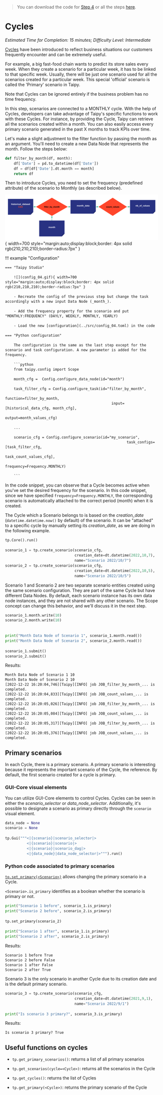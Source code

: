 > You can download the code for
<a href="./../src/step_04.py" download>Step 4</a> 
or all the steps <a href="./../src/src.zip" download>here</a>. 

# Cycles

*Estimated Time for Completion: 15 minutes; Difficulty Level: Intermediate*

[Cycles](../../../../manuals/core/concepts/cycle.md) have been introduced to reflect business situations our customers frequently encounter and can be extremely useful. 

For example, a big fast-food chain wants to predict its store sales every week. When they create a scenario 
for a particular week, it has to be linked to that specific week. Usually, there will be just one scenario 
used for all the scenarios created for a particular week. 
This special 'official' scenario is called the 'Primary' scenario in Taipy.


Note that Cycles can be ignored entirely if the business problem has no time frequency. 


In this step, scenarios are connected to a MONTHLY cycle. With the help of Cycles, developers can take advantage 
of Taipy's specific functions to work with these Cycles. For instance, by providing the Cycle, Taipy can retrieve 
all the scenarios created within a month. You can also easily access every primary scenario generated 
in the past X months to track KPIs over time.

Let's make a slight adjustment to the filter function by passing the month as an argument. You'll need to create a new Data Node that represents the month. 
Follow the steps below:

```python
def filter_by_month(df, month):
    df['Date'] = pd.to_datetime(df['Date']) 
    df = df[df['Date'].dt.month == month]
    return df
```


Then to introduce Cycles, you need to set the frequency (predefined attribute) of the scenario to Monthly (as described below).


![](config_04.svg){ width=700 style="margin:auto;display:block;border: 4px solid rgb(210,210,210);border-radius:7px" }


!!! example "Configuration"

    === "Taipy Studio"

        ![](config_04.gif){ width=700 style="margin:auto;display:block;border: 4px solid rgb(210,210,210);border-radius:7px" }

        - Recreate the config of the previous step but change the task accordingly with a new input Data Node (_month_).
        
        - Add the frequency property for the scenario and put "MONTHLY:FREQUENCY" (DAYLY, WEEKLY, MONTHLY, YEARLY)
        
        - Load the new [configuration](../src/config_04.toml) in the code

    === "Python configuration"

        The configuration is the same as the last step except for the scenario and task configuration. A new parameter is added for the frequency.

        ```python
        from taipy.config import Scope

        month_cfg =  Config.configure_data_node(id="month")

        task_filter_cfg = Config.configure_task(id="filter_by_month",
                                                     function=filter_by_month,
                                                     input=[historical_data_cfg, month_cfg],
                                                     output=month_values_cfg)

        ...

        scenario_cfg = Config.configure_scenario(id="my_scenario",
                                                            task_configs=[task_filter_cfg,
                                                                          task_count_values_cfg],
                                                            frequency=Frequency.MONTHLY)

        ```


In the code snippet, you can observe that a Cycle becomes active when you've set the desired frequency for the scenario. In this code snippet, since we have specified 
`frequency=Frequency.MONTHLY`, the corresponding scenario is automatically attached to the correct period (month) when it is created. 


The Cycle which a Scenario belongs to is based on the _creation_date_ 
(`datetime.datetime.now()` by default) of the scenario. It can be "attached" 
to a specific cycle by manually setting its _creation_date_, as we are doing in the following example.


```python
tp.Core().run()

scenario_1 = tp.create_scenario(scenario_cfg,
                                creation_date=dt.datetime(2022,10,7),
                                name="Scenario 2022/10/7")
scenario_2 = tp.create_scenario(scenario_cfg,
                                creation_date=dt.datetime(2022,10,5),
                                name="Scenario 2022/10/5")
```

Scenario 1 and Scenario 2 are two separate scenario entities created using the same scenario configuration. 
They are part of the same Cycle but have different Data Nodes. By default, each scenario instance 
has its own data node instances, and they are not shared with any other scenario. 
The Scope concept can change this behavior, and we'll discuss it in the next step.


```python
scenario_1.month.write(10)
scenario_2.month.write(10)


print("Month Data Node of Scenario 1", scenario_1.month.read())
print("Month Data Node of Scenario 2", scenario_2.month.read())

scenario_1.submit()
scenario_2.submit()
```


Results:
```
Month Data Node of Scenario 1 10
Month Data Node of Scenario 2 10
[2022-12-22 16:20:04,746][Taipy][INFO] job JOB_filter_by_month_... is completed.
[2022-12-22 16:20:04,833][Taipy][INFO] job JOB_count_values_... is completed.
[2022-12-22 16:20:05,026][Taipy][INFO] job JOB_filter_by_month_... is completed.
[2022-12-22 16:20:05,084][Taipy][INFO] job JOB_count_values_... is completed.
[2022-12-22 16:20:05,317][Taipy][INFO] job JOB_filter_by_month_... is completed.
[2022-12-22 16:20:05,376][Taipy][INFO] job JOB_count_values_... is completed.
```

## Primary scenarios

In each Cycle, there is a primary scenario. A primary scenario is interesting because 
it represents the important scenario of the Cycle, the reference. By default, the 
first scenario created for a cycle is primary.

### GUI-Core visual elements

You can utilize GUI-Core elements to control Cycles. Cycles can be seen in either the *scenario_selector* or *data_node_selector*. 
Additionally, it's possible to designate a scenario as primary directly through the `scenario` visual element.

```python
data_node = None
scenario = None

tp.Gui("""<|{scenario}|scenario_selector|>
          <|{scenario}|scenario|>
          <|{scenario}|scenario_dag|>
          <|{data_node}|data_node_selector|>""").run()
```

### Python code associated to primary scenarios

[`tp.set_primary(<Scenario>)`](../../../../manuals/core/entities/scenario-cycle-mgt.md/#promote-a-scenario-as-primary) allows changing the primary scenario in a Cycle.

`<Scenario>.is_primary` identifies as a boolean whether the scenario is primary or not.

```python
print("Scenario 1 before", scenario_1.is_primary)
print("Scenario 2 before", scenario_2.is_primary)

tp.set_primary(scenario_2)

print("Scenario 1 after", scenario_1.is_primary)
print("Scenario 2 after", scenario_2.is_primary)
```

Results:

```
Scenario 1 before True
Scenario 2 before False
Scenario 1 after False
Scenario 2 after True
```

Scenario 3 is the only scenario in another Cycle due to its creation date and is the default primary scenario.

```python
scenario_3 = tp.create_scenario(scenario_cfg,
                                creation_date=dt.datetime(2021,9,1),
                                name="Scenario 2022/9/1")

print("Is scenario 3 primary?", scenario_3.is_primary)
```

Results:

```
Is scenario 3 primary? True
```

## Useful functions on cycles

- `tp.get_primary_scenarios()`: returns a list of all primary scenarios

- `tp.get_scenarios(cycle=<Cycle>)`: returns all the scenarios in the Cycle

- `tp.get_cycles()`: returns the list of Cycles

- `tp.get_primary(<Cycle>)`: returns the primary scenario of the Cycle
